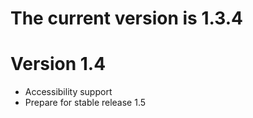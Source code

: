 The current version is 1.3.4
==========================


Version 1.4
===========
- Accessibility support
- Prepare for stable release 1.5 
